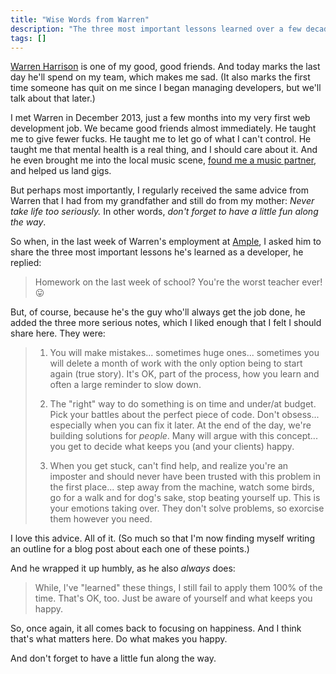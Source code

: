 ```yaml
---
title: "Wise Words from Warren"
description: "The three most important lessons learned over a few decades as a developer."
tags: []
---
```


[Warren Harrison](https://twitter.com/hungrymedia) is one of my good, good friends. And today marks the last day he'll spend on my team, which makes me sad. (It also marks the first time someone has quit on me since I began managing developers, but we'll talk about that later.)

I met Warren in December 2013, just a few months into my very first web development job. We became good friends almost immediately. He taught me to give fewer fucks. He taught me to let go of what I can't control. He taught me that mental health is a real thing, and I should care about it. And he even brought me into the local music scene, [found me a music partner](https://www.instagram.com/stitches.and.seams.band/), and helped us land gigs.

But perhaps most importantly, I regularly received the same advice from Warren that I had from my grandfather and still do from my mother: _Never take life too seriously._ In other words, _don't forget to have a little fun along the way_.

So when, in the last week of Warren's employment at [Ample](https://www.helloample.com/), I asked him to share the three most important lessons he's learned as a developer, he replied:

> Homework on the last week of school? You're the worst teacher ever! 😛

But, of course, because he's the guy who'll always get the job done, he added the three more serious notes, which I liked enough that I felt I should share here. They were:

> 1. You will make mistakes... sometimes huge ones... sometimes you will delete a month of work with the only option being to start again (true story). It's OK, part of the process, how you learn and often a large reminder to slow down.
>
> 2. The "right" way to do something is on time and under/at budget. Pick your battles about the perfect piece of code. Don't obsess... especially when you can fix it later. At the end of the day, we're building solutions for _people_. Many will argue with this concept... you get to decide what keeps you (and your clients) happy.
>
> 3. When you get stuck, can't find help, and realize you're an imposter and should never have been trusted with this problem in the first place... step away from the machine, watch some birds, go for a walk and for dog's sake, stop beating yourself up. This is your emotions taking over. They don't solve problems, so exorcise them however you need.

I love this advice. All of it. (So much so that I'm now finding myself writing an outline for a blog post about each one of these points.)

And he wrapped it up humbly, as he also _always_ does:

> While, I've "learned" these things, I still fail to apply them 100% of the time. That's OK, too. Just be aware of yourself and what keeps you happy.

So, once again, it all comes back to focusing on happiness. And I think that's what matters here. Do what makes you happy.

And don't forget to have a little fun along the way.
